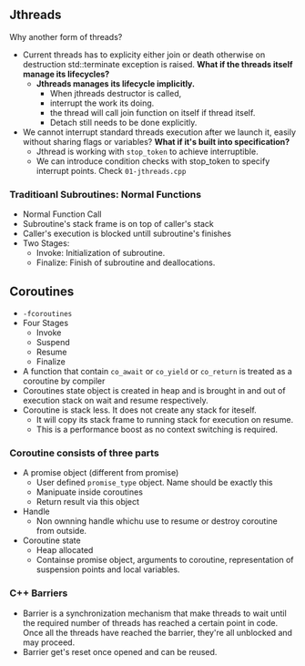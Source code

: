 ## Jthreads

Why another form of threads?

- Current threads has to explicity either join or death otherwise on destruction std::terminate exception is raised. **What if the threads itself manage its lifecycles?**
    - **Jthreads manages its lifecycle implicitly.**
        - When jthreads destructor is called, 
        - interrupt the work its doing.
        - the thread will call join function on itself if thread itself.
        - Detach still needs to be done explicitly.
- We cannot interrupt standard threads execution after we launch it, easily without sharing flags or variables? **What if it's built into specification?**
    - Jthread is working with `stop_token` to achieve interruptible.
    - We can introduce condition checks with stop_token to specify interrupt points. Check `01-jthreads.cpp`

### Traditioanl **Subroutines**: Normal Functions

- Normal Function Call
- Subroutine's stack frame is on top of caller's stack
- Caller's execution is blocked untill subroutine's finishes
- Two Stages:
    - Invoke: Initialization of subroutine.
    - Finalize: Finish of subroutine and deallocations.

## Coroutines

- `-fcoroutines`
- Four Stages
    - Invoke
    - Suspend
    - Resume
    - Finalize
- A function that contain `co_await` or `co_yield` or `co_return` is treated as a coroutine by compiler
- Coroutines state object is created in heap and is brought in and out of execution stack on wait and resume respectively.
- Coroutine is stack less. It does not create any stack for iteself.
    - It will copy its stack frame to running stack for execution on resume.
    - This is a performance boost as no context switching is required.

### Coroutine consists of three parts

- A promise object (different from promise)
    - User defined `promise_type` object. Name should be exactly this
    - Manipuate inside coroutines
    - Return result via this object
- Handle
    - Non ownning handle whichu use to resume or destroy coroutine from outside.
- Coroutine state
    - Heap allocated
    - Containse promise object, arguments to coroutine, representation of suspension points and local variables.

### C++ Barriers

- Barrier is a synchronization mechanism that make threads to wait until the required number of threads has reached a certain point in code. Once all the threads have reached the barrier, they're all unblocked and may proceed.
- Barrier get's reset once opened and can be reused.